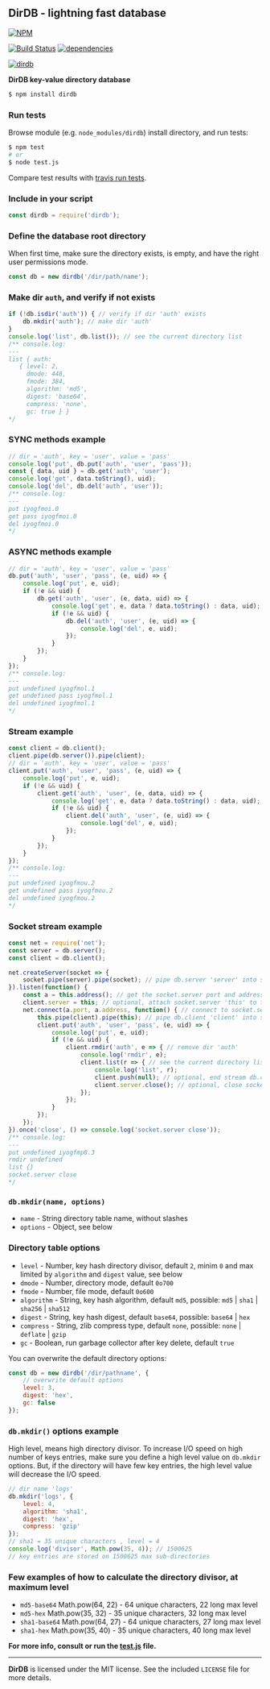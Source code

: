 ## DirDB - lightning fast database
[![NPM](https://nodei.co/npm/dirdb.png?downloads=true&downloadRank=true&stars=true)](https://nodei.co/npm/dirdb/)

[![Build Status](https://travis-ci.org/RealTimeCom/dirdb.svg?branch=master)](http://travis-ci.org/RealTimeCom/dirdb)
[![dependencies](https://david-dm.org/RealTimeCom/dirdb.svg)](https://david-dm.org/RealTimeCom/dirdb)

[![dirdb](https://cloud.githubusercontent.com/assets/22455434/22533357/50e9c2ae-e8f6-11e6-9dea-4d25aec0fe2e.png)](https://github.com/RealTimeCom/dirdb)

**DirDB key-value directory database**
```sh
$ npm install dirdb
```
### Run tests
Browse module (e.g. `node_modules/dirdb`) install directory, and run tests:
```sh
$ npm test
# or
$ node test.js
```
Compare test results with <a href="https://travis-ci.org/RealTimeCom/dirdb">travis run tests</a>.

### Include in your script
```js
const dirdb = require('dirdb');
```
### Define the database root directory
When first time, make sure the directory exists, is empty, and have the right user permissions mode.
```js
const db = new dirdb('/dir/path/name');
```
### Make dir `auth`, and verify if not exists
```js
if (!db.isdir('auth')) { // verify if dir 'auth' exists
    db.mkdir('auth'); // make dir 'auth'
}
console.log('list', db.list()); // see the current directory list
/** console.log:
---
list { auth:
   { level: 2,
     dmode: 448,
     fmode: 384,
     algorithm: 'md5',
     digest: 'base64',
     compress: 'none',
     gc: true } }
*/
```
### SYNC methods example
```js
// dir = 'auth', key = 'user', value = 'pass'
console.log('put', db.put('auth', 'user', 'pass'));
const { data, uid } = db.get('auth', 'user');
console.log('get', data.toString(), uid);
console.log('del', db.del('auth', 'user'));
/** console.log:
---
put iyogfmoi.0
get pass iyogfmoi.0
del iyogfmoi.0
*/
```
### ASYNC methods example
```js
// dir = 'auth', key = 'user', value = 'pass'
db.put('auth', 'user', 'pass', (e, uid) => {
    console.log('put', e, uid);
    if (!e && uid) {
        db.get('auth', 'user', (e, data, uid) => {
            console.log('get', e, data ? data.toString() : data, uid);
            if (!e && uid) {
                db.del('auth', 'user', (e, uid) => {
                    console.log('del', e, uid);
                });
            }
        });
    }
});
/** console.log:
---
put undefined iyogfmol.1
get undefined pass iyogfmol.1
del undefined iyogfmol.1
*/
```
### Stream example
```js
const client = db.client();
client.pipe(db.server()).pipe(client);
// dir = 'auth', key = 'user', value = 'pass'
client.put('auth', 'user', 'pass', (e, uid) => {
    console.log('put', e, uid);
    if (!e && uid) {
        client.get('auth', 'user', (e, data, uid) => {
            console.log('get', e, data ? data.toString() : data, uid);
            if (!e && uid) {
                client.del('auth', 'user', (e, uid) => {
                    console.log('del', e, uid);
                });
            }
        });
    }
});
/** console.log:
---
put undefined iyogfmou.2
get undefined pass iyogfmou.2
del undefined iyogfmou.2
*/
```
### Socket stream example
```js
const net = require('net');
const server = db.server();
const client = db.client();

net.createServer(socket => {
    socket.pipe(server).pipe(socket); // pipe db.server 'server' into socket.client 'socket'
}).listen(function() {
    const a = this.address(); // get the socket.server port and address
    client.server = this; // optional, attach socket.server 'this' to the db.client 'client'
    net.connect(a.port, a.address, function() { // connect to socket.server Port 'a.port' and IP 'a.address'
        this.pipe(client).pipe(this); // pipe db.client 'client' into socket.client 'this'
        client.put('auth', 'user', 'pass', (e, uid) => {
            console.log('put', e, uid);
            if (!e && uid) {
                client.rmdir('auth', e => { // remove dir 'auth'
                    console.log('rmdir', e);
                    client.list(r => { // see the current directory list
                        console.log('list', r);
                        client.push(null); // optional, end stream db.client 'client'
                        client.server.close(); // optional, close socket.server 'client.server'
                    });
                });
            }
        });
    });
}).once('close', () => console.log('socket.server close'));
/** console.log:
---
put undefined iyogfmp8.3
rmdir undefined
list {}
socket.server close
*/
```
### `db.mkdir(name, options)`
* `name` - String directory table name, without slashes
* `options` - Object, see below

### Directory table options
* `level` - Number, key hash directory divisor, default `2`, minim `0` and max limited by `algorithm` and `digest` value, see below
* `dmode` - Number, directory mode, default `0o700`
* `fmode` - Number, file mode, default `0o600`
* `algorithm` - String, key hash algorithm, default `md5`, possible: `md5` | `sha1` | `sha256` | `sha512`
* `digest` - String, key hash digest, default `base64`, possible: `base64` | `hex`
* `compress` - String, zlib compress type, default `none`, possible: `none` | `deflate` | `gzip`
* `gc` - Boolean, run garbage collector after key delete, default `true`

You can overwrite the default directory options:
```js
const db = new dirdb('/dir/pathname', {
    // overwrite default options
    level: 3,
    digest: 'hex',
    gc: false
});
```
### `db.mkdir()` options example
High level, means high directory divisor. To increase I/O speed on high number of keys entries, make sure you define a high level value on `db.mkdir` options. But, if the directory will have few key entries, the high level value will decrease the I/O speed.
```js
// dir name 'logs'
db.mkdir('logs', {
    level: 4,
    algorithm: 'sha1',
    digest: 'hex',
    compress: 'gzip'
});
// sha1 = 35 unique characters , level = 4
console.log('divisor', Math.pow(35, 4)); // 1500625
// key entries are stored on 1500625 max sub-directories
```
### Few examples of how to calculate the directory divisor, at maximum level
* `md5-base64`   Math.pow(64, 22) - 64 unique characters, 22 long max level
* `md5-hex`      Math.pow(35, 32) - 35 unique characters, 32 long max level
* `sha1-base64`  Math.pow(64, 27) - 64 unique characters, 27 long max level
* `sha1-hex`     Math.pow(35, 40) - 35 unique characters, 40 long max level


**For more info, consult or run the <a href="https://github.com/RealTimeCom/dirdb/blob/master/test.js"><b>test.js</b></a> file.**

--------------------------------------------------------
**DirDB** is licensed under the MIT license. See the included `LICENSE` file for more details.
